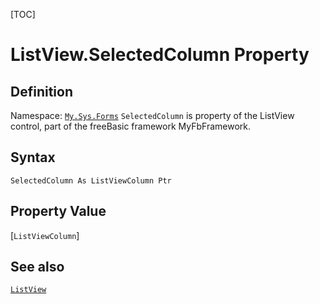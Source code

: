 [TOC]
# ListView.SelectedColumn Property

## Definition
Namespace: [`My.Sys.Forms`](My.Sys.Forms.md)
`SelectedColumn` is property of the ListView control, part of the freeBasic framework MyFbFramework.
## Syntax
```freeBasic
SelectedColumn As ListViewColumn Ptr
```
## Property Value
[`ListViewColumn`]
## See also
[`ListView`](ListView.md)
